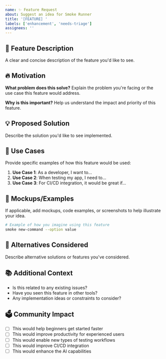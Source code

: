 ```yaml
---
name: ✨ Feature Request
about: Suggest an idea for Smoke Runner
title: '[FEATURE] '
labels: ['enhancement', 'needs-triage']
assignees: ''
---
```


## 🚀 Feature Description
A clear and concise description of the feature you'd like to see.

## 🔥 Motivation
**What problem does this solve?**
Explain the problem you're facing or the use case this feature would address.

**Why is this important?**
Help us understand the impact and priority of this feature.

## 💡 Proposed Solution
Describe the solution you'd like to see implemented.

## 🎯 Use Cases
Provide specific examples of how this feature would be used:

1. **Use Case 1**: As a developer, I want to...
2. **Use Case 2**: When testing my app, I need to...
3. **Use Case 3**: For CI/CD integration, it would be great if...

## 🎨 Mockups/Examples
If applicable, add mockups, code examples, or screenshots to help illustrate your idea.

```bash
# Example of how you imagine using this feature
smoke new-command --option value
```

## 🤔 Alternatives Considered
Describe alternative solutions or features you've considered.

## 📚 Additional Context
- Is this related to any existing issues?
- Have you seen this feature in other tools?
- Any implementation ideas or constraints to consider?

## 🗳️ Community Impact
- [ ] This would help beginners get started faster
- [ ] This would improve productivity for experienced users  
- [ ] This would enable new types of testing workflows
- [ ] This would improve CI/CD integration
- [ ] This would enhance the AI capabilities